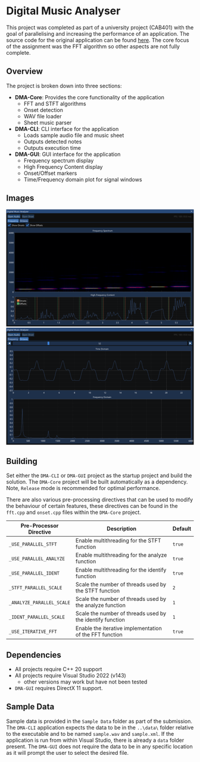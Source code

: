 # Digital Music Analyser

This project was completed as part of a university project (CAB401) with the goal of parallelising and increasing the performance of an application. The source code for the original application can be found [here](https://github.com/JaydenGrubb1/DtmfDetection). The core focus of the assignment was the FFT algorithm so other aspects are not fully complete.

## Overview
The project is broken down into three sections:

- **DMA-Core**: Provides the core functionality of the application
  - FFT and STFT algorithms
  - Onset detection
  - WAV file loader
  - Sheet music parser
- **DMA-CLI**: CLI interface for the application
  - Loads sample audio file and music sheet
  - Outputs detected notes
  - Outputs execution time
- **DMA-GUI**: GUI interface for the application
  - Frequency spectrum display
  - High Frequency Content display
  - Onset/Offset markers
  - Time/Frequency domain plot for signal windows

## Images
![Frequency Tab](docs/frequency_tab.png)
![Octaves Tab](docs/octaves_tab.png)

## Building

Set either the `DMA-CLI` or `DMA-GUI` project as the startup project and build the solution. The `DMA-Core` project will be built automatically as a dependency. Note, `Release` mode is recommended for optimal performance.

There are also various pre-processing directives that can be used to modify the behaviour of certain features, these directives can be found in the `fft.cpp` and `onset.cpp` files within the `DMA-Core` project.

| Pre-Processor Directive | Description | Default |
|-------------------------|-------------|---------|
| `_USE_PARALLEL_STFT` | Enable multithreading for the STFT function | `true` |
| `_USE_PARALLEL_ANALYZE` | Enable multithreading for the analyze function | `true` |
| `_USE_PARALLEL_IDENT` | Enable multithreading for the identify function | `true` |
| `_STFT_PARALLEL_SCALE` | Scale the number of threads used by the STFT function | `2` |
| `_ANALYZE_PARALLEL_SCALE` | Scale the number of threads used by the analyze function | `1` |
| `_IDENT_PARALLEL_SCALE` | Scale the number of threads used by the identify function | `1` |
| `_USE_ITERATIVE_FFT` | Enable the iterative implementation of the FFT function | `true` |

## Dependencies

- All projects require C++ 20 support
- All projects require Visual Studio 2022 (v143)
  - other versions may work but have not been tested
- `DMA-GUI` requires DirectX 11 support.

## Sample Data

Sample data is provided in the `Sample Data` folder as part of the submission. The `DMA-CLI` application expects the data to be in the `..\data\` folder relative to the executable and to be named `sample.wav` and `sample.xml`. If the application is run from within Visual Studio, there is already a `data` folder present. The `DMA-GUI` does not require the data to be in any specific location as it will prompt the user to select the desired file.
